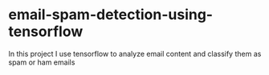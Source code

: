 # email-spam-detection-using-tensorflow
In this project I use tensorflow to analyze email content and classify them as spam or ham emails
